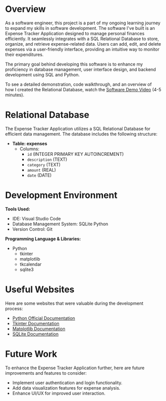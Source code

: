 # Overview

As a software engineer, this project is a part of my ongoing learning journey to expand my skills in software development. The software I've built is an Expense Tracker Application designed to manage personal finances efficiently. It seamlessly integrates with a SQL Relational Database to store, organize, and retrieve expense-related data. Users can add, edit, and delete expenses via a user-friendly interface, providing an intuitive way to monitor their expenditures.

The primary goal behind developing this software is to enhance my proficiency in database management, user interface design, and backend development using SQL and Python. 

To see a detailed demonstration, code walkthrough, and an overview of how I created the Relational Database, watch the [Software Demo Video](https://www.loom.com/share/54bb9ed304184148b2d429122b55a189?sid=6cc8418c-4e13-4bb5-ae61-14a3a7912f75) (4-5 minutes).

# Relational Database

The Expense Tracker Application utilizes a SQL Relational Database for efficient data management. The database includes the following structure:

- **Table: expenses**
  - Columns:
    - `id` (INTEGER PRIMARY KEY AUTOINCREMENT)
    - `description` (TEXT)
    - `category` (TEXT)
    - `amount` (REAL)
    - `date` (DATE)

# Development Environment

**Tools Used:**
- IDE: Visual Studio Code
- Database Management System: SQLite Python
- Version Control: Git

**Programming Language & Libraries:**
- Python
  - tkinter
  - matplotlib
  - tkcalendar
  - sqlite3

# Useful Websites

Here are some websites that were valuable during the development process:

- [Python Official Documentation](https://www.python.org/doc/)
- [Tkinter Documentation](https://docs.python.org/3/library/tkinter.html)
- [Matplotlib Documentation](https://matplotlib.org/stable/contents.html)
- [SQLite Documentation](https://www.sqlite.org/docs.html)

# Future Work

To enhance the Expense Tracker Application further, here are future improvements and features to consider:

- Implement user authentication and login functionality.
- Add data visualization features for expense analysis.
- Enhance UI/UX for improved user interaction.